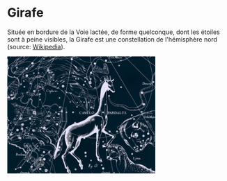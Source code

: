 Girafe
======

Située en bordure de la Voie lactée, de forme quelconque, dont les étoiles sont à peine visibles, la Girafe est une constellation de l'hémisphère nord (source: [Wikipedia](http://fr.wikipedia.org/wiki/Girafe_(constellation))).

![Constellation Girafe](https://github.com/gongfuio/Girafe/raw/master/girafe.jpg "Constellation de la Girafe")
